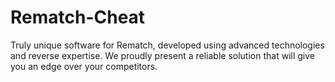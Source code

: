 # Rematch-Cheat
Truly unique software for Rematch, developed using advanced technologies and reverse expertise. We proudly present a reliable solution that will give you an edge over your competitors.
